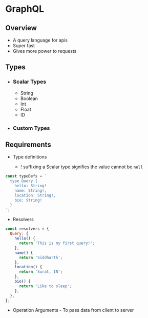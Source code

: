 # GraphQL

## Overview

- A query language for apis
- Super fast
- Gives more power to requests

## Types

- ### Scalar Types

  - String
  - Boolean
  - Int
  - Float
  - ID

- ### Custom Types

## Requirements

- Type definitions

  - ! suffixing a Scalar type signifies the value cannot be `null`

```js
const typeDefs = `
  type Query {
    hello: String!
    name: String!,
    location: String!,
    bio: String!
  }
`;
```

- Resolvers

```js
const resolvers = {
  Query: {
    hello() {
      return 'This is my first query!';
    },
    name() {
      return 'Siddharth';
    },
    location() {
      return 'Surat, IN';
    },
    bio() {
      return 'Like to sleep';
    },
  },
};
```

- Operation Arguments - To pass data from client to server
